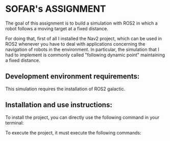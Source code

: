 # SOFAR's ASSIGNMENT
The goal of this assignment is to build a simulation with ROS2 in which a robot follows a moving target at a fixed distance.

For doing that, first of all I installed the Nav2 project, which can be used in ROS2 whenever you have to deal with applications concerning the navigation of robots in the environment.
In particular, the simulation that I had to implement is commonly called "following dynamic point" maintaining a fixed distance. 


## Development environment requirements:
This simulation requires the installation of ROS2 galactic.

## Installation and use instructions:
To install the project, you can directly use the following command in your terminal:



To execute the project, it must execute the following commands:

